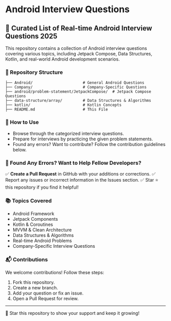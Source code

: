 # Android Interview Questions

## 📌 Curated List of Real-time Android Interview Questions 2025

This repository contains a collection of Android interview questions covering various topics, including Jetpack Compose, Data Structures, Kotlin, and real-world Android development scenarios.

### 📂 Repository Structure
```
├── Android/                      # General Android Questions
├── Company/                      # Company-Specific Questions
├── android/problem-statement/JetpackCompose/  # Jetpack Compose Questions
├── data-structure/array/         # Data Structures & Algorithms
├── kotlin/                       # Kotlin Concepts
├── README.md                     # This File
```

### 🚀 How to Use
- Browse through the categorized interview questions.
- Prepare for interviews by practicing the given problem statements.
- Found any errors? Want to contribute? Follow the contribution guidelines below.

### 📢 Found Any Errors? Want to Help Fellow Developers?
✅ **Create a Pull Request** in GitHub with your additions or corrections.
✅ Report any issues or incorrect information in the Issues section.
✅ Star ⭐ this repository if you find it helpful!

### 📚 Topics Covered
- Android Framework
- Jetpack Components
- Kotlin & Coroutines
- MVVM & Clean Architecture
- Data Structures & Algorithms
- Real-time Android Problems
- Company-Specific Interview Questions

### 📬 Contributions
We welcome contributions! Follow these steps:
1. Fork this repository.
2. Create a new branch.
3. Add your question or fix an issue.
4. Open a Pull Request for review.

---
🌟 Star this repository to show your support and keep it growing!
